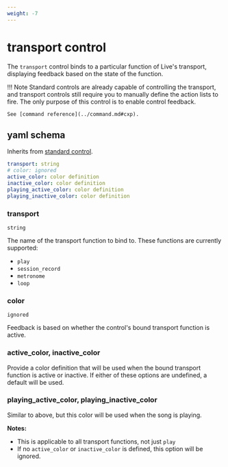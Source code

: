 ```yaml
---
weight: -7
---
```


# transport control

The `transport` control binds to a particular function of Live's transport, displaying feedback based on the state of the function.

!!! Note
    Standard controls are already capable of controlling the transport, and transport controls still require you to manually define the action lists to fire. The only purpose of this control is to enable control feedback.

    See [command reference](../command.md#cxp).

## yaml schema

Inherits from [standard control](z-control.md#yaml-schema).

```yaml
transport: string
# color: ignored
active_color: color definition
inactive_color: color definition
playing_active_color: color definition
playing_inactive_color: color definition
```

### transport
`string`

The name of the transport function to bind to. These functions are currently supported:

- `play`
- `session_record`
- `metronome`
- `loop`

### color
`ignored`

Feedback is based on whether the control's bound transport function is active.

### active_color, inactive_color

Provide a color definition that will be used when the bound transport function is active or inactive.
If either of these options are undefined, a default will be used.

### playing_active_color, playing_inactive_color

Similar to above, but this color will be used when the song is playing.

**Notes:**
- This is applicable to all transport functions, not just `play`
- If no `active_color` or `inactive_color` is defined, this option will be ignored.

